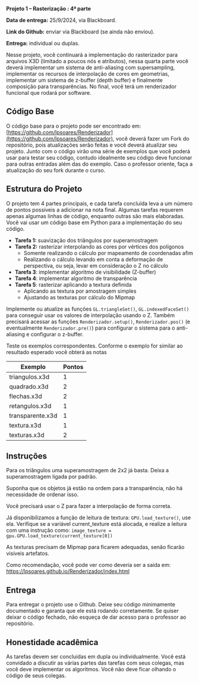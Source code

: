 
**Projeto 1 – Rasterização : 4ª parte**

**Data de entrega:** 25/9/2024, via Blackboard.

**Link do Github:** enviar via Blackboard (se ainda não enviou).

**Entrega:** individual ou duplas.

Nesse projeto, você continuará a implementação do rasterizador para arquivos X3D (limitado a poucos nós e atributos), nessa quarta parte você deverá implementar um sistema de anti-aliasing com supersampling, implementar os recursos de interpolação de cores em geometrias, implementar um sistema de z-buffer (depth buffer) e finalmente composição para transparências. No final, você terá um renderizador funcional que rodará por software.


## Código Base

O código base para o projeto pode ser encontrado em: [https://github.com/lpsoares/Renderizador](https://github.com/lpsoares/Renderizador), você deverá fazer um Fork do repositório, pois atualizações serão feitas e você deverá atualizar seu projeto. Junto com o código virão uma série de exemplos que você poderá usar para testar seu código, contudo idealmente seu código deve funcionar para outras entradas além das do exemplo. Caso o professor oriente, faça a atualização do seu fork durante o curso.


## Estrutura do Projeto

O projeto tem 4 partes principais, e cada tarefa concluída leva a um número de pontos possíveis a adicionar na nota final. Algumas tarefas requerem apenas algumas linhas de código, enquanto outras são mais elaboradas. Você vai usar um código base em Python para a implementação do seu código.

* **Tarefa 1:** suavização dos triângulos por superamostragem
* **Tarefa 2:** rasterizar interpolando as cores por vértices dos polígonos
    - Somente realizando o cálculo por mapeamento de coordenadas afim
    - Realizando o cálculo levando em conta a deformação de perspectiva, ou seja, levar em consideração o Z no cálculo
* **Tarefa 3**: implementar algoritmo de visibilidade (Z-buffer)
* **Tarefa 4**: implementar algoritmo de transparência
* **Tarefa 5**: rasterizar aplicando a textura definida
    - Aplicando as textura por amostragem simples
    - Ajustando as texturas por cálculo do Mipmap

Implemente ou atualize as funções `GL.triangleSet()`, `GL.indexedFaceSet()` para conseguir usar os valores de interpolação usando o Z. Também precisará acessar as funções `Renderizador.setup()`, `Renderizador.pos()` (e eventualmente `Renderizador.pre()`) para configurar o sistema para o anti-aliasing e configurar o z-buffer.

Teste os exemplos correspondentes. Conforme o exemplo for similar ao resultado esperado você obterá as notas 

| Exemplo          | Pontos |
|------------------|--------|
| triangulos.x3d   | 1      |
| quadrado.x3d     | 2      |
| flechas.x3d      | 2      |
| retangulos.x3d   | 1      |
| transparente.x3d | 1      |
| textura.x3d      | 1      |
| texturas.x3d     | 2      |

## Instruções

Para os triângulos uma superamostragem de 2x2 já basta. Deixa a superamostragem ligada por padrão.

Suponha que os objetos já estão na ordem para a transparência, não há necessidade de ordenar isso.

Você precisará usar o Z para fazer a interpolação de forma correta.

Já disponibilizamos a função de leitura de textura: `GPU.load_texture()`, use ela. Verifique se a variável current_texture está alocada, e realize a leitura com uma instrução como: `image_texture = gpu.GPU.load_texture(current_texture[0])`

As texturas precisam de Mipmap para ficarem adequadas, senão ficarão visíveis artefatos.

Como recomendação, você pode ver como deveria ser a saída em: https://lpsoares.github.io/Renderizador/index.html


## Entrega

Para entregar o projeto use o Github. Deixe seu código minimamente documentado e garanta que ele está rodando corretamente. Se quiser deixar o código fechado, não esqueça de dar acesso para o professor ao repositório.


## Honestidade acadêmica

As tarefas devem ser concluídas em dupla ou individualmente. Você está convidado a discutir as várias partes das tarefas com seus colegas, mas você deve implementar os algoritmos. Você não deve ficar olhando o código de seus colegas.
